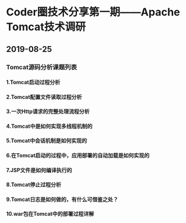 # Coder圈技术分享第一期——Apache Tomcat技术调研

## 2019-08-25

### Tomcat源码分析课题列表

#### 1.Tomcat启动过程分析
#### 2.Tomcat配置文件读取过程分析
#### 3.一次Http请求的完整处理流程分析
#### 4.Tomcat中是如何实现多线程机制的
#### 5.Tomcat中会话机制是如何实现的
#### 6.在Tomcat启动的过程中，应用部署的自动加载是如何实现的
#### 7.JSP文件是如何编译执行的
#### 8.Tomcat停止过程分析
#### 9.Tomcat日志是如何做的，有什么可借鉴之处？
#### 10.war包在Tomcat中的部署过程详解